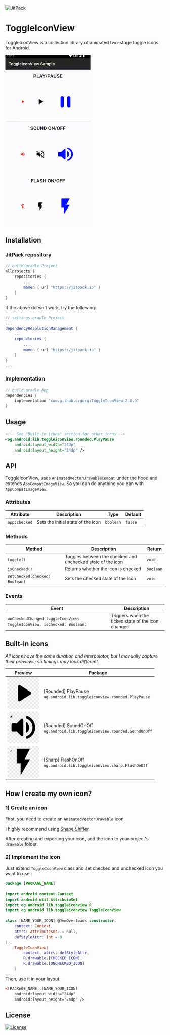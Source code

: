 ![JitPack](https://img.shields.io/jitpack/v/github/ozgurg/ToggleIconView)

# ToggleIconView

ToggleIconView is a collection library of animated two-stage toggle icons for Android.

![](https://raw.githubusercontent.com/ozgurg/ToggleIconView/master/.github/sample.gif)

## Installation

### JitPack repository

```gradle
// build.gradle Project
allprojects {
    repositories {
        ...
        maven { url "https://jitpack.io" }
    }
}
```

If the above doesn't work, try the following:

```gradle
// settings.gradle Project
...
dependencyResolutionManagement {
    ...
    repositories {
        ...
        maven { url "https://jitpack.io" }
    }
}
...
```

### Implementation
```gradle
// build.gradle App
dependencies {
    implementation "com.github.ozgurg:ToggleIconView:2.0.0"
}
```

## Usage

``` xml
<!-- See "Built-in icons" section for other icons -->
<og.android.lib.toggleiconview.rounded.PlayPause
    android:layout_width="24dp"
    android:layout_height="24dp" />
```

## API

ToggleIconView, uses `AnimatedVectorDrawableCompat` under the hood and extends `AppCompatImageView`. So you can do
anything you can with `AppCompatImageView`.

### Attributes

| Attribute     | Description                        | Type      | Default |
|---------------|------------------------------------|-----------|---------|
| `app:checked` | Sets the initial state of the icon | `boolean` | `false` |

### Methods

| Method                         | Description                                                 | Return    |
|--------------------------------|-------------------------------------------------------------|-----------|
| `toggle()`                     | Toggles between the checked and unchecked state of the icon | `void`    |
| `isChecked()`                  | Returns whether the icon is checked                         | `boolean` |
| `setChecked(checked: Boolean)` | Sets the checked state of the icon                          | `void`    |

### Events

| Event                                                                  | Description                                        |
|------------------------------------------------------------------------|----------------------------------------------------|
| `onCheckedChanged(toggleIconView: ToggleIconView, isChecked: Boolean)` | Triggers when the ticked state of the icon changed |

## Built-in icons

_All icons have the same duration and interpolator, but I manually capture their previews; so timings may look different._

| Preview                                                                                                    | Package                                                                      |
|------------------------------------------------------------------------------------------------------------|------------------------------------------------------------------------------|
| ![](https://raw.githubusercontent.com/ozgurg/ToggleIconView/master/.github/preview/rounded/PlayPause.gif)  | [Rounded] PlayPause<br />`og.android.lib.toggleiconview.rounded.PlayPause`   |
| ![](https://raw.githubusercontent.com/ozgurg/ToggleIconView/master/.github/preview/rounded/SoundOnOff.gif) | [Rounded] SoundOnOff<br />`og.android.lib.toggleiconview.rounded.SoundOnOff` |
| ![](https://raw.githubusercontent.com/ozgurg/ToggleIconView/master/.github/preview/sharp/FlashOnOff.gif)   | [Sharp] FlashOnOff<br />`og.android.lib.toggleiconview.sharp.FlashOnOff`     |

## How I create my own icon?

### 1) Create an icon

First, you need to create an `AnimatedVectorDrawable` icon.

I highly recommend using [Shape Shifter](https://shapeshifter.design/).

After creating and exporting your icon, add the icon to your project's `drawable` folder.

### 2) Implement the icon

Just extend `ToggleIconView` class and set checked and unchecked icon you want to use.

``` kotlin
package [PACKAGE_NAME]
  
import android.content.Context  
import android.util.AttributeSet  
import og.android.lib.toggleiconview.R  
import og.android.lib.toggleiconview.ToggleIconView  
  
class [NAME_YOUR_ICON] @JvmOverloads constructor(  
    context: Context,  
    attrs: AttributeSet? = null,  
    defStyleAttr: Int = 0  
) :  
    ToggleIconView(  
        context, attrs, defStyleAttr,  
        R.drawable.[CHECKED_ICON],  
        R.drawable.[UNCHECKED_ICON]  
    )
```

Then, use it in your layout.

``` xml
<[PACKAGE_NAME].[NAME_YOUR_ICON]
    android:layout_width="24dp"
    android:layout_height="24dp" />
```

## License

[![License](https://img.shields.io/github/license/ozgurg/ToggleIconView)](https://github.com/ozgurg/ToggleIconView/blob/main/LICENSE)
